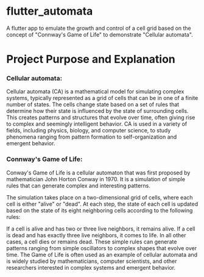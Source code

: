 # flutter_automata

A flutter app to emulate the growth and control of a cell grid based on the concept of "Connway's Game of Life" to demonstrate "Cellular automata".

# Project Purpose and Explanation

### Cellular automata:

Cellular automata (CA) is a mathematical model for simulating complex systems, typically represented as a grid of cells that can be in one of a finite number of states. The cells change state based on a set of rules that determine how their state is influenced by the state of surrounding cells. This creates patterns and structures that evolve over time, often giving rise to complex and seemingly intelligent behavior. CA is used in a variety of fields, including physics, biology, and computer science, to study phenomena ranging from pattern formation to self-organization and emergent behavior.

### Connway's Game of Life: 

Conway's Game of Life is a cellular automaton that was first proposed by mathematician John Horton Conway in 1970. It is a simulation of simple rules that can generate complex and interesting patterns.

The simulation takes place on a two-dimensional grid of cells, where each cell is either "alive" or "dead". At each step, the state of each cell is updated based on the state of its eight neighboring cells according to the following rules:

If a cell is alive and has two or three live neighbors, it remains alive.
If a cell is dead and has exactly three live neighbors, it comes to life.
In all other cases, a cell dies or remains dead.
These simple rules can generate patterns ranging from simple oscillators to complex shapes that evolve over time. The Game of Life is often used as an example of cellular automata and is widely studied by mathematicians, computer scientists, and other researchers interested in complex systems and emergent behavior.
